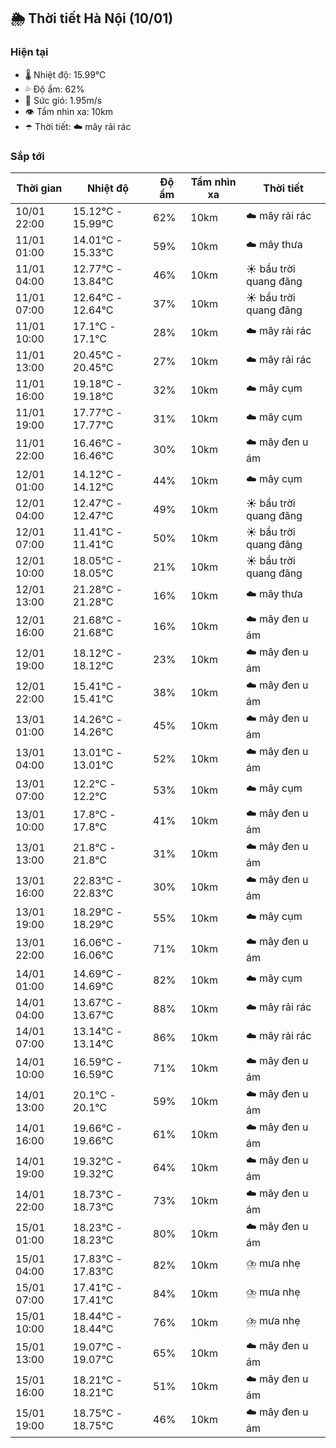 ## 🌦️ Thời tiết Hà Nội (10/01)

### Hiện tại

- 🌡️ Nhiệt độ: 15.99℃
- 💦 Độ ẩm: 62%
- 💨 Sức gió: 1.95m/s
- 👁️ Tầm nhìn xa: 10km
- ☂️ Thời tiết: ☁️ mây rải rác

### Sắp tới

| Thời gian | Nhiệt độ | Độ ẩm | Tầm nhìn xa | Thời tiết |
| --- | --- | --- | --- | --- |
| 10/01 22:00 | 15.12℃ - 15.99℃ | 62% | 10km | ☁️ mây rải rác |
| 11/01 01:00 | 14.01℃ - 15.33℃ | 59% | 10km | ☁️ mây thưa |
| 11/01 04:00 | 12.77℃ - 13.84℃ | 46% | 10km | ☀️ bầu trời quang đãng |
| 11/01 07:00 | 12.64℃ - 12.64℃ | 37% | 10km | ☀️ bầu trời quang đãng |
| 11/01 10:00 | 17.1℃ - 17.1℃ | 28% | 10km | ☁️ mây rải rác |
| 11/01 13:00 | 20.45℃ - 20.45℃ | 27% | 10km | ☁️ mây rải rác |
| 11/01 16:00 | 19.18℃ - 19.18℃ | 32% | 10km | ☁️ mây cụm |
| 11/01 19:00 | 17.77℃ - 17.77℃ | 31% | 10km | ☁️ mây cụm |
| 11/01 22:00 | 16.46℃ - 16.46℃ | 30% | 10km | ☁️ mây đen u ám |
| 12/01 01:00 | 14.12℃ - 14.12℃ | 44% | 10km | ☁️ mây cụm |
| 12/01 04:00 | 12.47℃ - 12.47℃ | 49% | 10km | ☀️ bầu trời quang đãng |
| 12/01 07:00 | 11.41℃ - 11.41℃ | 50% | 10km | ☀️ bầu trời quang đãng |
| 12/01 10:00 | 18.05℃ - 18.05℃ | 21% | 10km | ☀️ bầu trời quang đãng |
| 12/01 13:00 | 21.28℃ - 21.28℃ | 16% | 10km | ☁️ mây thưa |
| 12/01 16:00 | 21.68℃ - 21.68℃ | 16% | 10km | ☁️ mây đen u ám |
| 12/01 19:00 | 18.12℃ - 18.12℃ | 23% | 10km | ☁️ mây đen u ám |
| 12/01 22:00 | 15.41℃ - 15.41℃ | 38% | 10km | ☁️ mây đen u ám |
| 13/01 01:00 | 14.26℃ - 14.26℃ | 45% | 10km | ☁️ mây đen u ám |
| 13/01 04:00 | 13.01℃ - 13.01℃ | 52% | 10km | ☁️ mây đen u ám |
| 13/01 07:00 | 12.2℃ - 12.2℃ | 53% | 10km | ☁️ mây cụm |
| 13/01 10:00 | 17.8℃ - 17.8℃ | 41% | 10km | ☁️ mây đen u ám |
| 13/01 13:00 | 21.8℃ - 21.8℃ | 31% | 10km | ☁️ mây đen u ám |
| 13/01 16:00 | 22.83℃ - 22.83℃ | 30% | 10km | ☁️ mây đen u ám |
| 13/01 19:00 | 18.29℃ - 18.29℃ | 55% | 10km | ☁️ mây cụm |
| 13/01 22:00 | 16.06℃ - 16.06℃ | 71% | 10km | ☁️ mây đen u ám |
| 14/01 01:00 | 14.69℃ - 14.69℃ | 82% | 10km | ☁️ mây cụm |
| 14/01 04:00 | 13.67℃ - 13.67℃ | 88% | 10km | ☁️ mây rải rác |
| 14/01 07:00 | 13.14℃ - 13.14℃ | 86% | 10km | ☁️ mây rải rác |
| 14/01 10:00 | 16.59℃ - 16.59℃ | 71% | 10km | ☁️ mây đen u ám |
| 14/01 13:00 | 20.1℃ - 20.1℃ | 59% | 10km | ☁️ mây đen u ám |
| 14/01 16:00 | 19.66℃ - 19.66℃ | 61% | 10km | ☁️ mây đen u ám |
| 14/01 19:00 | 19.32℃ - 19.32℃ | 64% | 10km | ☁️ mây đen u ám |
| 14/01 22:00 | 18.73℃ - 18.73℃ | 73% | 10km | ☁️ mây đen u ám |
| 15/01 01:00 | 18.23℃ - 18.23℃ | 80% | 10km | ☁️ mây đen u ám |
| 15/01 04:00 | 17.83℃ - 17.83℃ | 82% | 10km | ⛈️ mưa nhẹ |
| 15/01 07:00 | 17.41℃ - 17.41℃ | 84% | 10km | ⛈️ mưa nhẹ |
| 15/01 10:00 | 18.44℃ - 18.44℃ | 76% | 10km | ⛈️ mưa nhẹ |
| 15/01 13:00 | 19.07℃ - 19.07℃ | 65% | 10km | ☁️ mây đen u ám |
| 15/01 16:00 | 18.21℃ - 18.21℃ | 51% | 10km | ☁️ mây đen u ám |
| 15/01 19:00 | 18.75℃ - 18.75℃ | 46% | 10km | ☁️ mây đen u ám |
